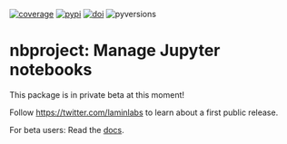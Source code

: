 [![coverage](https://codecov.io/gh/laminlabs/nbproject/branch/main/graph/badge.svg?token=05R04PR9RB)](https://codecov.io/gh/laminlabs/nbproject)
[![pypi](https://img.shields.io/pypi/v/nbproject?color=%2334D058&label=pypi%20package)](https://pypi.org/project/nbproject)
[![doi](https://img.shields.io/badge/doi-10.56528%2Fnbp-lightgrey)](https://doi.org/10.56528/nbp)
![pyversions](https://img.shields.io/pypi/pyversions/nbproject)

# nbproject: Manage Jupyter notebooks

This package is in private beta at this moment!

Follow https://twitter.com/laminlabs to learn about a first public release.

For beta users: Read the [docs](https://lamin.ai/docs/nbproject).

